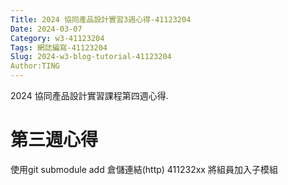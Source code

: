 ```yaml
---
Title: 2024 協同產品設計實習3週心得-41123204
Date: 2024-03-07
Category: w3-41123204
Tags: 網誌編寫-41123204
Slug: 2024-w3-blog-tutorial-41123204
Author:TING 
---
```


2024 協同產品設計實習課程第四週心得.

<!-- PELICAN_END_SUMMARY -->

# 第三週心得
使用git submodule add 倉儲連結(http) 411232xx 將組員加入子模組